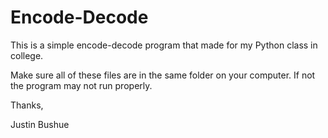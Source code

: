 # Encode-Decode
This is a simple encode-decode program that made for my Python class in college.

Make sure all of these files are in the same folder on your computer. If not the program may not run properly.

Thanks, 

Justin Bushue
